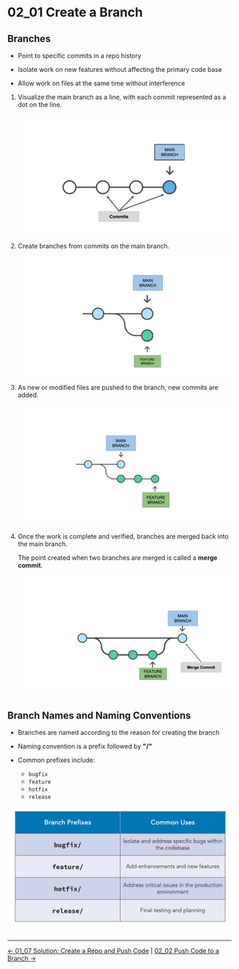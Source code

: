 # 02_01 Create a Branch

## Branches

- Point to specific commits in a repo history

- Isolate work on new features without affecting the primary code base

- Allow work on files at the same time without interference

1. Visualize the main branch as a line, with each commit represented as a dot on the line.

    ![The main branch with commits](./images/02_01-Create-a-branch-2.png)

1. Create branches from commits on the main branch.

    ![A feature branch created from the main branch](./images/02_01-Create-a-branch-3.png)

1. As new or modified files are pushed to the branch, new commits are added.  

    ![New commits added to the feature branch](./images/02_01-Create-a-branch-4.png)

1. Once the work is complete and verified, branches are merged back into the main branch.

    The point created when two branches are merged is called a **merge commit**.

    ![A merge commit where the feature branch is merged into the master branch](./images/02_01-Create-a-branch-5.png)

## Branch Names and Naming Conventions

- Branches are named according to the reason for creating the branch

- Naming convention is a prefix followed by **"/"**

- Common prefixes include:

  - `bugfix`
  - `feature`
  - `hotfix`
  - `release`

![Branch names and naming conventions](./images/02_01-Create-a-branch-6.png)


<!-- FooterStart -->
---
[← 01_07 Solution: Create a Repo and Push Code](../../ch1_get_started/01_08_solution1/README.md) | [02_02 Push Code to a Branch →](../02_02_push_to_branch/README.md)
<!-- FooterEnd -->
